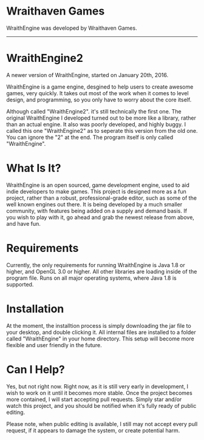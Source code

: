 # Wraithaven Games
WraithEngine was developed by Wraithaven Games.

---

# WraithEngine2
A newer version of WraithEngine, started on January 20th, 2016.

WraithEngine is a game engine, desgined to help users to create awesome games, very quickly. It takes out most of the work when it comes to level design, and programming, so you only have to worry about the core itself.

Although called "WraithEngine2". it's still technically the first one. The original WraithEngine I developed turned out to be more like a library, rather than an actual engine. It also was poorly developed, and highly buggy. I called this one "WraithEngine2" as to seperate this version from the old one. You can ignore the "2" at the end. The program itself is only called "WraithEngine".

# What Is It?
WraithEngine is an open sourced, game development engine, used to aid indie developers to make games. This project is designed more as a fun project, rather than a robust, professional-grade editor, such as some of the well known engines out there. It is being developed by a much smaller community, with features being added on a supply and demand basis. If you wish to play with it, go ahead and grab the newest release from above, and have fun.

# Requirements
Currently, the only requirements for running WraithEngine is Java 1.8 or higher, and OpenGL 3.0 or higher. All other libraries are loading inside of the program file. Runs on all major operating systems, where Java 1.8 is supported.

# Installation
At the moment, the installtion process is simply downloading the jar file to your desktop, and double clicking it. All internal files are installed to a folder called "WraithEngine" in your home directory. This setup will become more flexible and user friendly in the future.

# Can I Help?
Yes, but not right now. Right now, as it is still very early in development, I wish to work on it until it becomes more stable. Once the project becomes more contained, I will start accepting pull requests. Simply star and/or watch this project, and you should be notified when it's fully ready of public editing.

Please note, when public editing is available, I still may not accept every pull request, if it appears to damage the system, or create potential harm.
